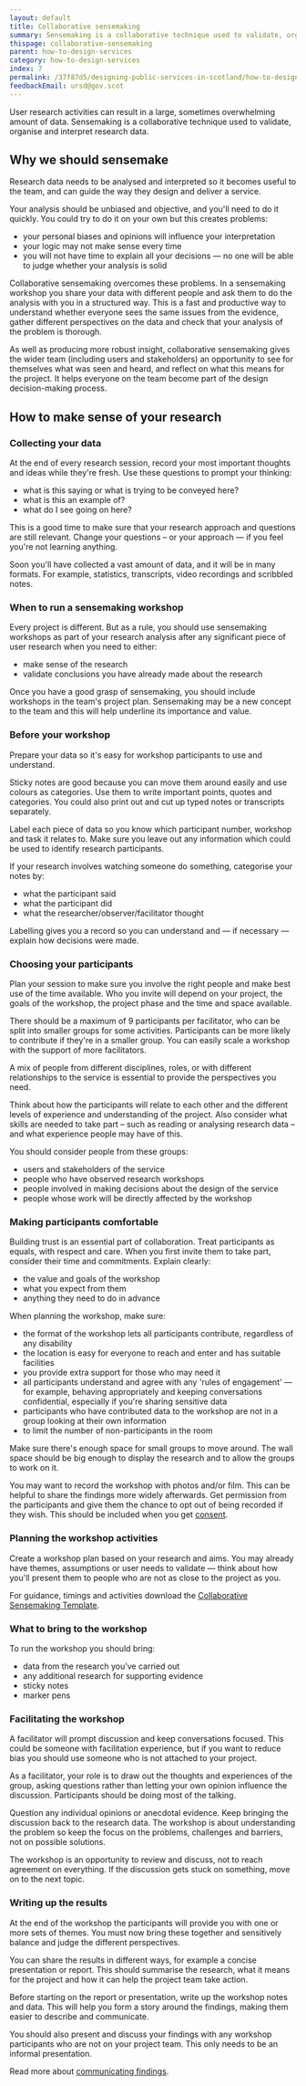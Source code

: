 ```yaml
---
layout: default
title: Collaborative sensemaking
summary: Sensemaking is a collaborative technique used to validate, organise and interpret research data. Find out how to plan and run a sensemaking workshop.
thispage: collaborative-sensemaking
parent: how-to-design-services
category: how-to-design-services
index: 7
permalink: /37f87d5/designing-public-services-in-scotland/how-to-design-services/collaborative-sensemaking/
feedbackEmail: ursd@gov.scot
---
```


User research activities can result in a large, sometimes overwhelming amount of data. Sensemaking is a collaborative technique used to validate, organise and interpret research data.

## Why we should sensemake

Research data needs to be analysed and interpreted so it becomes useful to the team, and can guide the way they design and deliver a service.

Your analysis should be unbiased and objective, and you'll need to do it quickly. You could try to do it on your own but this creates problems:

* your personal biases and opinions will influence your interpretation
* your logic may not make sense every time
* you will not have time to explain all your decisions &mdash; no one will be able to judge whether your analysis is solid

Collaborative sensemaking overcomes these problems. In a sensemaking workshop you share your data with different people and ask them to do the analysis with you in a structured way. This is a fast and productive way to understand whether everyone sees the same issues from the evidence, gather different perspectives on the data and check that your analysis of the problem is thorough.

As well as producing more robust insight, collaborative sensemaking gives the wider team (including users and stakeholders) an opportunity to see for themselves what was seen and heard, and reflect on what this means for the project. It helps everyone on the team become part of the design decision-making process.

## How to make sense of your research
### Collecting your data
At the end of every research session, record your most important thoughts and ideas while they're fresh. Use these questions to prompt your thinking:

* what is this saying or what is trying to be conveyed here?
* what is this an example of?
* what do I see going on here?

This is a good time to make sure that your research approach and questions are still relevant. Change your questions – or your approach &mdash; if you feel you're not learning anything.

Soon you'll have collected a vast amount of data, and it will be in many formats. For example, statistics, transcripts, video recordings and scribbled notes.

### When to run a sensemaking workshop
Every project is different. But as a rule, you should use sensemaking workshops as part of your research analysis after any significant piece of user research when you need to either:

* make sense of the research
* validate conclusions you have already made about the research

Once you have a good grasp of sensemaking, you should include workshops in the team's project plan. Sensemaking may be a new concept to the team and this will help underline its importance and value.

### Before your workshop

Prepare your data so it's easy for workshop participants to use and understand.

Sticky notes are good because you can move them around easily and use colours as categories. Use them to write important points, quotes and categories. You could also print out and cut up typed notes or transcripts separately.

Label each piece of data so you know which participant number, workshop and task it relates to. Make sure you leave out any information which could be used to identify research participants.

If your research involves watching someone do something, categorise your notes by:

* what the participant said
* what the participant did
* what the researcher/observer/facilitator thought

Labelling gives you a record so you can understand and &mdash; if necessary &mdash; explain how decisions were made.

### Choosing your participants
Plan your session to make sure you involve the right people and make best use of the time available. Who you invite will depend on your project, the goals of the workshop, the project phase and the time and space available.

There should be a maximum of 9 participants per facilitator, who can be split into smaller groups for some activities. Participants can be more likely to contribute if they're in a smaller group. You can easily scale a workshop with the support of more facilitators.

A mix of people from different disciplines, roles, or with different relationships to the service is essential to provide the perspectives you need.

Think about how the participants will relate to each other and the different levels of experience and understanding of the project. Also consider what skills are needed to take part – such as reading or analysing research data – and what experience people may have of this.

You should consider people from these groups:

* users and stakeholders of the service
* people who have observed research workshops
* people involved in making decisions about the design of the service
* people whose work will be directly affected by the workshop

### Making participants comfortable

Building trust is an essential part of collaboration. Treat participants as equals, with respect and care. When you first invite them to take part, consider their time and commitments. Explain clearly:

* the value and goals of the workshop
* what you expect from them
* anything they need to do in advance

When planning the workshop, make sure:

* the format of the workshop lets all participants contribute, regardless of any disability
* the location is easy for everyone to reach and enter and has suitable facilities
* you provide extra support for those who may need it
* all participants understand and agree with any 'rules of engagement' &mdash; for example, behaving appropriately and keeping conversations confidential, especially if you're sharing sensitive data
* participants who have contributed data to the workshop are not in a group looking at their own information
* to limit the number of non-participants in the room

Make sure there's enough space for small groups to move around. The wall space should be big enough to display the research and to allow the groups to work on it.

You may want to record the workshop with photos and/or film. This can be helpful to share the findings more widely afterwards. Get permission from the participants and give them the chance to opt out of being recorded if they wish. This should be included when you get [consent](getting-consent-from-participants).

### Planning the workshop activities
Create a workshop plan based on your research and aims. You may already have themes, assumptions or user needs to validate &mdash; think about how you'll present them to people who are not as close to the project as you.

For guidance, timings and activities download the [Collaborative Sensemaking Template](/assets/images/service-design-guide-images/Collaborative-Sensemaking.pdf).

### What to bring to the workshop
To run the workshop you should bring:

* data from the research you’ve carried out
* any additional research for supporting evidence
* sticky notes
* marker pens

### Facilitating the workshop
A facilitator will prompt discussion and keep conversations focused. This could be someone with facilitation experience, but if you want to reduce bias you should use someone who is not attached to your project.

As a facilitator, your role is to draw out the thoughts and experiences of the group, asking questions rather than letting your own opinion influence the discussion. Participants should be doing most of the talking.

Question any individual opinions or anecdotal evidence. Keep bringing the discussion back to the research data. The workshop is about understanding the problem so keep the focus on the problems, challenges and barriers, not on possible solutions.

The workshop is an opportunity to review and discuss, not to reach agreement on everything. If the discussion gets stuck on something, move on to the next topic.

### Writing up the results

At the end of the workshop the participants will provide you with one or more sets of themes. You must now bring these together and sensitively balance and judge the different perspectives.

You can share the results in different ways, for example a concise presentation or report. This should summarise the research, what it means for the project and how it can help the project team take action.

Before starting on the report or presentation, write up the workshop notes and data. This will help you form a story around the findings, making them easier to describe and communicate.

You should also present and discuss your findings with any workshop participants who are not on your project team. This only needs to be an informal presentation.

Read more about [communicating findings](../communicating-findings/).
